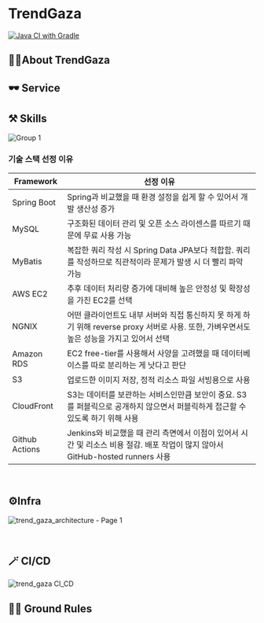 # TrendGaza
[![Java CI with Gradle](https://github.com/SpringStudy1019/di/actions/workflows/gradle.yml/badge.svg)](https://github.com/SpringStudy1019/di/actions)

## 💁‍♀️About TrendGaza

## 🕶️ Service

## ⚒️ Skills
![Group 1](https://github.com/SpringStudy1019/trend_gaza/assets/46569105/c808db9c-0dd7-409d-a67c-e3eab88d36fe)
### 기술 스택 선정 이유
|Framework|선정 이유|
|---------|---------|
|Spring Boot|Spring과 비교했을 때 환경 설정을 쉽게 할 수 있어서 개발 생산성 증가|
|MySQL|구조화된 데이터 관리 및 오픈 소스 라이센스를 따르기 때문에 무료 사용 가능|
|MyBatis|복잡한 쿼리 작성 시 Spring Data JPA보다 적합함. 쿼리를 작성하므로 직관적이라 문제가 발생 시 더 빨리 파악 가능|
|AWS EC2|추후 데이터 처리량 증가에 대비해 높은 안정성 및 확장성을 가진 EC2를 선택|
|NGNIX|어떤 클라이언트도 내부 서버와 직접 통신하지 못 하게 하기 위해 reverse proxy 서버로 사용. 또한, 가벼우면서도 높은 성능을 가지고 있어서 선택|
|Amazon RDS|EC2 free-tier를 사용해서 사양을 고려했을 때 데이터베이스를 따로 분리하는 게 낫다고 판단|
|S3|업로드한 이미지 저장, 정적 리소스 파일 서빙용으로 사용|
|CloudFront|S3는 데이터를 보관하는 서비스인만큼 보안이 중요. S3를 퍼블릭으로 공개하지 않으면서 퍼블릭하게 접근할 수 있도록 하기 위해 사용|
|Github Actions|Jenkins와 비교했을 때 관리 측면에서 이점이 있어서 시간 및 리소스 비용 절감. 배포 작업이 많지 않아서 GitHub-hosted runners 사용|


<br/>

## ⚙️Infra
![trend_gaza_architecture - Page 1](https://github.com/SpringStudy1019/trend_gaza/assets/46569105/fd178a21-a334-42b0-9a14-69d577e62b4c)


<br/>

## 🪄 CI/CD
![trend_gaza CI_CD](https://github.com/SpringStudy1019/trend_gaza/assets/46569105/4908bf8e-44ec-49a5-9171-c7ceec6a4999)


## 👯‍♀️ Ground Rules
